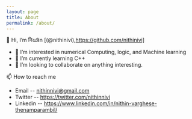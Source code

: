 ```yaml
---
layout: page
title: About
permalink: /about/
---
```


👋 Hi, I’m निധിin [(@nithinivi),https://github.com/nithinivi]

- 👀 I’m interested in numerical Computing, logic, and Machine learning
- 🌱 I’m currently learning C++  
- 💞️ I’m looking to collaborate on anything interesting.

📫 How to reach me 

- Email -- nithinnivi@gmail.com
- Twitter -- https://twitter.com/nithinnivi
- Linkedin -- https://www.linkedin.com/in/nithin-varghese-thenamparambil/
